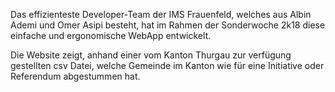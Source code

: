 Das effizienteste Developer-Team der IMS Frauenfeld, welches aus Albin Ademi und Omer Asipi besteht,
hat im Rahmen der Sonderwoche 2k18 diese einfache und ergonomische WebApp entwickelt.

Die Website zeigt, anhand einer vom Kanton Thurgau zur verfügung gestellten csv Datei, welche Gemeinde
im Kanton wie für eine Initiative oder Referendum abgestummen hat.